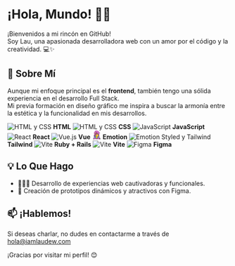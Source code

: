 # ¡Hola, Mundo! 🖖🏽

¡Bienvenidos a mi rincón en GitHub!<br>
Soy Lau, una apasionada desarrolladora web con un amor por el código y la creatividad. 💻✨

## 🚀 Sobre Mí

Aunque mi enfoque principal es el **frontend**, también tengo una sólida experiencia en el desarrollo Full Stack.<br>
Mi previa formación en diseño gráfico me inspira a buscar la armonía entre la estética y la funcionalidad en mis desarrollos.

<img src="https://www.w3.org/html/logo/downloads/HTML5_Badge_256.png" alt="HTML y CSS" width="20"/> **HTML** <img src="https://upload.wikimedia.org/wikipedia/commons/thumb/6/62/CSS3_logo.svg/800px-CSS3_logo.svg.png" alt="HTML y CSS" width="20"/> **CSS**
<img src="https://upload.wikimedia.org/wikipedia/commons/thumb/6/6a/JavaScript-logo.png/768px-JavaScript-logo.png" alt="JavaScript" width="20"/> **JavaScript** 
<img src="https://upload.wikimedia.org/wikipedia/commons/thumb/a/a7/React-icon.svg/2300px-React-icon.svg.png" alt="React" width="20"/> **React** 
<img src="https://vuejs.org/images/logo.png" alt="Vue.js" width="20"/> **Vue** 
<img src="https://raw.githubusercontent.com/emotion-js/emotion/main/emotion.png" alt="Emotion Styled y Tailwind" width="20"/> **Emotion** <img src="https://upload.wikimedia.org/wikipedia/commons/thumb/d/d5/Tailwind_CSS_Logo.svg/320px-Tailwind_CSS_Logo.svg.png" alt="Emotion Styled y Tailwind" width="20"/> **Tailwind** 
<img src="https://upload.wikimedia.org/wikipedia/commons/thumb/7/73/Ruby_logo.svg/2048px-Ruby_logo.svg.png" alt="Vite" width="20"/> **Ruby + Rails** 
<img src="https://upload.wikimedia.org/wikipedia/commons/thumb/f/f1/Vitejs-logo.svg/1039px-Vitejs-logo.svg.png" alt="Vite" width="20"/> **Vite** 
<img src="https://upload.wikimedia.org/wikipedia/commons/thumb/3/33/Figma-logo.svg/1667px-Figma-logo.svg.png" alt="Figma" height="20"/> **Figma** 


## 💡 Lo Que Hago

-   👩🏻‍💻 Desarrollo de experiencias web cautivadoras y funcionales.
-   🎉 Creación de prototipos dinámicos y atractivos con Figma.

## 📫 ¡Hablemos!

Si deseas charlar, no dudes en contactarme a través de [hola@iamlaudew.com](mailto:hola@iamlaudew.com)

¡Gracias por visitar mi perfil! 😊
